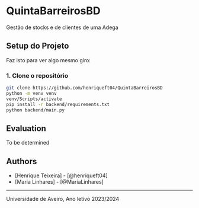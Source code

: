 # QuintaBarreirosBD
Gestão de stocks e de clientes de uma Adega

## Setup do Projeto

Faz isto para ver algo mesmo giro:

### 1. Clone o repositório
```bash
git clone https://github.com/henriqueft04/QuintaBarreirosBD
python -m venv venv
venv/Scripts/activate
pip install -r backend/requirements.txt
python backend/main.py
```
## Evaluation
To be determined

## Authors
* [Henrique Teixeira] - [@henriqueft04]
* [Maria Linhares] - [@MariaLinhares]

---

Universidade de Aveiro, Ano letivo 2023/2024
